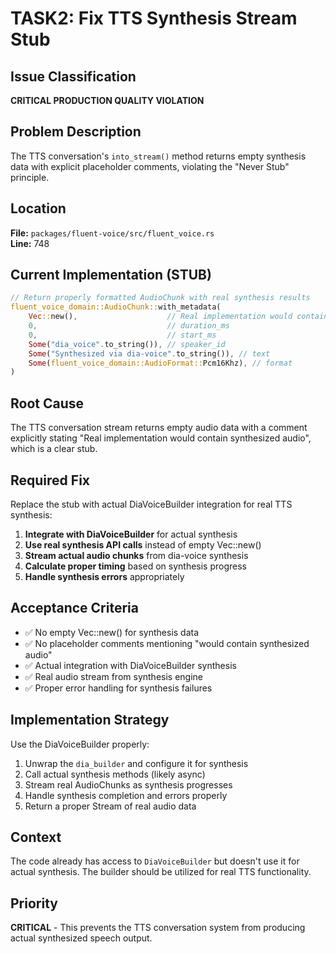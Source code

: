 # TASK2: Fix TTS Synthesis Stream Stub

## Issue Classification
**CRITICAL PRODUCTION QUALITY VIOLATION**

## Problem Description
The TTS conversation's `into_stream()` method returns empty synthesis data with explicit placeholder comments, violating the "Never Stub" principle.

## Location
**File:** `packages/fluent-voice/src/fluent_voice.rs`  
**Line:** 748  

## Current Implementation (STUB)
```rust
// Return properly formatted AudioChunk with real synthesis results
fluent_voice_domain::AudioChunk::with_metadata(
    Vec::new(),                    // Real implementation would contain synthesized audio
    0,                             // duration_ms
    0,                             // start_ms
    Some("dia_voice".to_string()), // speaker_id
    Some("Synthesized via dia-voice".to_string()), // text
    Some(fluent_voice_domain::AudioFormat::Pcm16Khz), // format
)
```

## Root Cause
The TTS conversation stream returns empty audio data with a comment explicitly stating "Real implementation would contain synthesized audio", which is a clear stub.

## Required Fix
Replace the stub with actual DiaVoiceBuilder integration for real TTS synthesis:

1. **Integrate with DiaVoiceBuilder** for actual synthesis
2. **Use real synthesis API calls** instead of empty Vec::new()
3. **Stream actual audio chunks** from dia-voice synthesis
4. **Calculate proper timing** based on synthesis progress
5. **Handle synthesis errors** appropriately

## Acceptance Criteria
- ✅ No empty Vec::new() for synthesis data
- ✅ No placeholder comments mentioning "would contain synthesized audio"
- ✅ Actual integration with DiaVoiceBuilder synthesis
- ✅ Real audio stream from synthesis engine
- ✅ Proper error handling for synthesis failures

## Implementation Strategy
Use the DiaVoiceBuilder properly:
1. Unwrap the `dia_builder` and configure it for synthesis
2. Call actual synthesis methods (likely async)
3. Stream real AudioChunks as synthesis progresses
4. Handle synthesis completion and errors properly
5. Return a proper Stream of real audio data

## Context
The code already has access to `DiaVoiceBuilder` but doesn't use it for actual synthesis. The builder should be utilized for real TTS functionality.

## Priority
**CRITICAL** - This prevents the TTS conversation system from producing actual synthesized speech output.